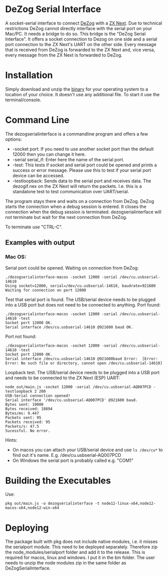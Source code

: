 # DeZog Serial Interface

A socket-serial interface to connect [DeZog](https://github.com/maziac/DeZog) with a [ZX Next](https://www.specnext.com).
Due to technical restrictions DeZog cannot directly interface with the serial port on your Mac/PC. It needs a bridge to do so.
This bridge is the "DeZog Serial Interface". It offers a socket connection to Dezog on one side and a serial port connection to the ZX Next's UART on the other side.
Every message that is received from DeZog is forwarded to the ZX Next and, vice versa, every message from the ZX Next is forwarded to DeZog.

# Installation

Simply download and unzip the [binary](https://github.com/maziac/DeZogSerialInterface/releases) for your operating system to a location of your choice.
It doesn't use any additional file. 
To start it use the terminal/console.


# Command Line

The dezogserialinterface is a commandline program and offers a few options:

- -socket port: If you need to use another socket port than the default 12000 then you can change it here.
- -serial serial_if: Enter here the name of the serial port. 
- -test: This tests if socket and serial port could be opened and prints a success or error message. Please use this to test if your serial port device can be accessed.
- -testloopback: Sends data to the serial port and receives data. The dezogif.nex on the ZX Next will return the packets. I.e. this is a standalone test to test communication over UART/serial.

The program stays there and waits on a connection from DeZog. DeZog starts the connection when a debug session is entered. It closes the connection when the debug session is terminated.
dezogserialinterface will not terminate but wait for the next connection from DeZog.

To terminate use "CTRL-C".


## Examples with output

### Mac OS:
Serial port could be opened. Waiting on connection from DeZog:
```
./dezogserialinterface-macos -socket 12000 -serial /dev/cu.usbserial-14610
Using socket=12000, serial=/dev/cu.usbserial-14610, baudrate=921600
Waiting for connection on port 12000
```

Test that serial port is found. The USB/serial device needs to be plugged into a USB port but does not need to be connected to anything. Port found:
```
./dezogserialinterface-macos -socket 12000 -serial /dev/cu.usbserial-14610 -test
Socket port 12000 OK.
Serial interface /dev/cu.usbserial-14610 @921600 baud OK.
```

Port not found:
```
./dezogserialinterface-macos -socket 12000 -serial /dev/cu.usbserial-14610 -test
Socket port 12000 OK.
Serial interface /dev/cu.usbserial-14610 @921600baud Error:  [Error: Error: No such file or directory, cannot open /dev/cu.usbserial-14610]
```

Loopback test. The USB/serial device needs to be plugged into a USB port and needs to be connected to the ZX Next (ESP) UART:
``` 
node out/main.js -socket 12000 -serial /dev/cu.usbserial-AQ007PCD -testloopback 2 200
USB-Serial connection opened!
Serial interface '/dev/cu.usbserial-AQ007PCD' @921600 baud.
Bytes sent: 19000
Bytes received: 18894
Bytes/ms: 9.447
Packets sent: 95
Packets received: 95
Packets/s: 47.5
Sucessful. No error.
```

Hints:
- On macos you can attach your USB/serial device and use ```ls /dev/cu*``` to find out it's name. E.g. /dev/cu.usbserial-AQ007PCD 
- On Windows the serial port is probably called e.g. "COM1"


# Building the Executables

Use:

~~~
pkg out/main.js -o dezogserialinterface -t node12-linux-x64,node12-macos-x64,node12-win-x64
~~~


# Deploying

The package built with pkg does not include native modules, i.e. it misses the serialport module.
This need to be deployed separately.
Therefore zip the node_modules/serialport folder and add it to the release.
This is required for macos, linux and windows.
I put it in the bin folder.
The user needs to unzip the node modules zip in the same folder as DeZogSerialInterface.
<!-- Unfortunately I don't have one for linux. -->
